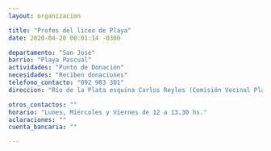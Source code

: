 ```yaml
---
layout: organizacion

title: "Profes del liceo de Playa"
date: 2020-04-20 00:01:14 -0300

departamento: "San José"
barrio: "Playa Pascual"
actividades: "Punto de Donación"
necesidades: "Reciben donaciones"
telefono_contacto: "092 983 301"
direccion: "Río de la Plata esquina Carlos Reyles (Comisión Vecinal Playa Pascual)"

otros_contactos: ""
horario: "Lunes, Miércoles y Viernes de 12 a 13.30 hs."
aclaraciones: ""
cuenta_bancaria: ""

---
```

